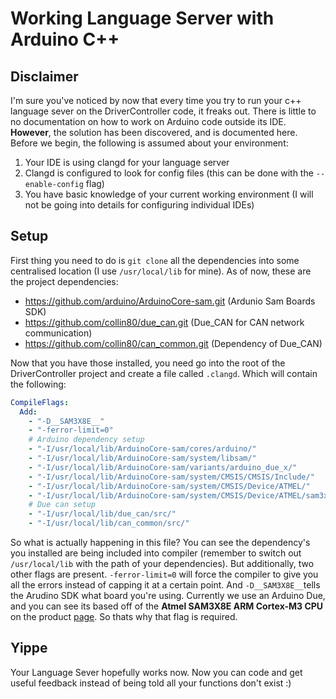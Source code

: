 # Working Language Server with Arduino C++
  
 ## Disclaimer
 I'm sure you've noticed by now that every time you try to run your c++ language sever on the DriverController code, it freaks out. There is little to no documentation on how to work on Arduino code outside its IDE. **However**, the solution has been discovered, and is documented here. Before we begin, the following is assumed about your environment: 
 1. Your IDE is using clangd for your language server 
 2. Clangd is configured to look for config files (this can be done with the `--enable-config` flag) 
 3. You have basic knowledge of your current working environment (I will not be going into details for configuring individual IDEs)
 
 
## Setup

First thing you need to do is `git clone` all the dependencies into some centralised location (I use `/usr/local/lib` for mine). As of now, these are the project dependencies:
- https://github.com/arduino/ArduinoCore-sam.git (Ardunio Sam Boards SDK)
- https://github.com/collin80/due_can.git (Due_CAN for CAN network communication)
- https://github.com/collin80/can_common.git (Dependency of Due_CAN)

Now that you have those installed, you need go into the root of the DriverController project and create a file called `.clangd`. Which will contain the following:

```yaml
CompileFlags: 
  Add:
    - "-D__SAM3X8E__"
    - "-ferror-limit=0"
    # Arduino dependency setup
    - "-I/usr/local/lib/ArduinoCore-sam/cores/arduino/"
    - "-I/usr/local/lib/ArduinoCore-sam/system/libsam/"
    - "-I/usr/local/lib/ArduinoCore-sam/variants/arduino_due_x/"
    - "-I/usr/local/lib/ArduinoCore-sam/system/CMSIS/CMSIS/Include/"
    - "-I/usr/local/lib/ArduinoCore-sam/system/CMSIS/Device/ATMEL/"
    - "-I/usr/local/lib/ArduinoCore-sam/system/CMSIS/Device/ATMEL/sam3xa/include/component"
    # Due can setup
    - "-I/usr/local/lib/due_can/src/"
    - "-I/usr/local/lib/can_common/src/"
```
So what is actually happening in this file? You can see the dependency's you installed are being included into compiler (remember to switch out `/usr/local/lib` with the path of your dependencies). But additionally, two other flags are present. `-ferror-limit=0` will force the compiler to give you all the errors instead of capping it at a certain point. And `-D__SAM3X8E__`tells the Arudino SDK what board you're using. Currently we use an Arduino Due, and you can see its based off of the **Atmel SAM3X8E ARM Cortex-M3 CPU** on the product [page](https://docs.arduino.cc/hardware/due/). So thats why that flag is required.

## Yippe
Your Language Sever hopefully works now. Now you can code and get useful feedback instead of being told all your functions don't exist :)
	

